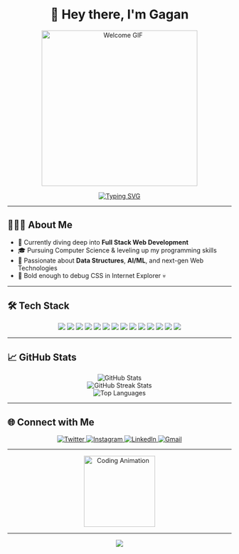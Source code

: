 <h1 align="center">👋 Hey there, I'm Gagan </h1>

<p align="center">
  <img src="https://shorturl.at/kr7U7" width="350px" alt="Welcome GIF" />
</p>

<div align="center">
  <a href="https://git.io/typing-svg">
    <img src="https://readme-typing-svg.demolab.com?font=Fira+Code&pause=1000&color=334EF7&center=true&vCenter=true&width=435&lines=Web+Developer;Exploring+Gen+AI+with+Full+Stack;Building+a+strong+foundation+in+DSA" alt="Typing SVG" />
  </a>
</div>

---

## 👨🏻‍💻 About Me

- 🔭 Currently diving deep into **Full Stack Web Development**
- 🎓 Pursuing Computer Science & leveling up my programming skills
- 🌱 Passionate about **Data Structures**, **AI/ML**, and next-gen Web Technologies
- 🦖 Bold enough to debug CSS in Internet Explorer 💀

---

## 🛠️ Tech Stack

<p align="center">
  <img src="https://img.shields.io/badge/Java-007396?style=for-the-badge&logo=java&logoColor=white"/>
  <img src="https://img.shields.io/badge/JavaScript-F7DF1E?style=for-the-badge&logo=javascript&logoColor=black"/>
  <img src="https://img.shields.io/badge/React-61DAFB?style=for-the-badge&logo=react&logoColor=black"/>
  <img src="https://img.shields.io/badge/Redux-764ABC?style=for-the-badge&logo=redux&logoColor=white"/>
  <img src="https://img.shields.io/badge/Express.js-000000?style=for-the-badge&logo=express&logoColor=white"/>
  <img src="https://img.shields.io/badge/Node.js-339933?style=for-the-badge&logo=node.js&logoColor=white"/>
  <img src="https://img.shields.io/badge/TailwindCSS-38BDF8?style=for-the-badge&logo=tailwindcss&logoColor=white"/>
  <img src="https://img.shields.io/badge/MongoDB-47A248?style=for-the-badge&logo=mongodb&logoColor=white"/>
  <img src="https://img.shields.io/badge/PostgreSQL-4169E1?style=for-the-badge&logo=postgresql&logoColor=white"/>
  <img src="https://img.shields.io/badge/SQL-4479A1?style=for-the-badge&logo=mysql&logoColor=white"/>
  <img src="https://img.shields.io/badge/Firebase-FFCA28?style=for-the-badge&logo=firebase&logoColor=black"/>
  <img src="https://img.shields.io/badge/Git-F05032?style=for-the-badge&logo=git&logoColor=white"/>
  <img src="https://img.shields.io/badge/Figma-F24E1E?style=for-the-badge&logo=figma&logoColor=white"/>
  <img src="https://img.shields.io/badge/GitHub-181717?style=for-the-badge&logo=github&logoColor=white"/>
</p>

---

## 📈 GitHub Stats

<p align="center">
  <img src="https://github-readme-stats.vercel.app/api?username=Gagan021-5&show_icons=true&theme=radical&hide_border=true&bg_color=00000000" alt="GitHub Stats" />
  <br>
  <img src="https://github-readme-streak-stats.herokuapp.com/?user=Gagan021-5&theme=radical&hide_border=true&background=00000000" alt="GitHub Streak Stats" />
  <br>
  <img src="https://github-readme-stats.vercel.app/api/top-langs/?username=Gagan021-5&layout=compact&theme=radical&hide_border=true&bg_color=00000000" alt="Top Languages" />
</p>

---

## 🌐 Connect with Me

<p align="center">
  <a href="https://x.com/Gagan_zs" target="_blank" rel="noopener noreferrer">
    <img src="https://img.shields.io/badge/X-334EF7?style=for-the-badge&logo=twitter&logoColor=white" alt="Twitter" />
  </a>
  <a href="https://www.instagram.com/gagan_yet/" target="_blank" rel="noopener noreferrer">
    <img src="https://img.shields.io/badge/Instagram-334EF7?style=for-the-badge&logo=instagram&logoColor=white" alt="Instagram" />
  </a>
  <a href="https://www.linkedin.com/in/gagan-singh-145781321/" target="_blank" rel="noopener noreferrer">
    <img src="https://img.shields.io/badge/LinkedIn-334EF7?style=for-the-badge&logo=linkedin&logoColor=white" alt="LinkedIn" />
  </a>
  <a href="mailto:gagansingh010221@gmail.com" target="_blank" rel="noopener noreferrer">
    <img src="https://img.shields.io/badge/Gmail-334EF7?style=for-the-badge&logo=gmail&logoColor=white" alt="Gmail" />
  </a>
</p>

---

<p align="center">
  <img src="https://media3.giphy.com/media/v1.Y2lkPTc5MGI3NjExYnY1ZmVqOWZjOHp2Nm5iM2I5b3Zidjd2ZTF5OHAwMG1va2xjdWZ3MSZlcD12MV9pbnRlcm5hbF9naWZfYnlfaWQmY3Q9Zw/fwbZnTftCXVocKzfxR/giphy.gif" width="160" alt="Coding Animation" />
</p>

---

<p align="center">
  <img src="https://capsule-render.vercel.app/api?type=waving&color=gradient&height=80&section=footer"/>
</p>

